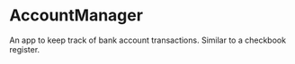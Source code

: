 # AccountManager
 An app to keep track of bank account transactions. Similar to a checkbook register.
